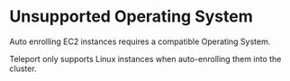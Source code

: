 # Unsupported Operating System
Auto enrolling EC2 instances requires a compatible Operating System.

Teleport only supports Linux instances when auto-enrolling them into the cluster.